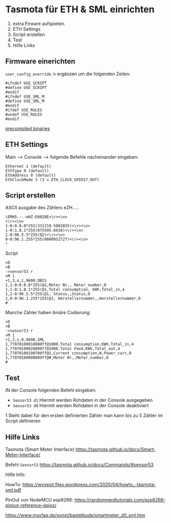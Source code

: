 # Tasmota für ETH & SML einrichten

1. extra Firware aufspielen.
2. ETH Settings
3. Script erstellen
4. Test
5. Hilfe Links

## Firmware einerichten

`user_config_override.h` ergänzen um die folgenden Zeilen:

```
#ifndef USE_SCRIPT
#define USE_SCRIPT
#endif
#ifndef USE_SML_M
#define USE_SML_M
#endif
#ifdef USE_RULES
#undef USE_RULES
#endif
```

[precompiled binaries](SmartHome_SmartMeter/tree/main/firmware_precompiled)

## ETH Settings

Main --> Console --> folgende Befehle nacheinander eingeben:

```
Ethernet 1 (default)
EthType 0 (default)
EthAddress 0 (default)
EthClockMode 3 (3 = ETH_CLOCK_GPIO17_OUT)
```

## Script erstellen

ASCII ausgabe des Zählers eZH.....
```
\EMH5----eHZ-E0028E<\r><\n>
<\r><\n>
1-0:0.0.0*255(331210-5002855)<\r><\n>
1-0:1.8.1*255(075595.6918)<\r><\n>
1-0:96.5.5*255(82)<\r><\n>
0-0:96.1.255*255(0000952727)<\r><\n>
!
```
Script

```
>D
>B
->sensor53 r
>M 1  
+1,3,o,1,9600,OBIS
1,1-0:0.0.0*255(@1,Meter Nr,, Meter_number,0
1,1-0:1.8.1*255(@1,Total consumption, KWh,Total_in,4
1,1-0:96.5.5*255(@1, Status,,Status,0
1,0-0:96.1.255*255(@1, Herstellernummer,,Herstellernummer,0
#
```

Manche Zähler haben binäre Codierung: 
```
>D  
>B  
->sensor53 r
>M 1  
+1,3,s,0,9600,SML  
1,77070100010800ff@1000,Total consumption,KWh,Total_in,4  
1,77070100020800ff@1000,Total Feed,KWh,Total_out,4  
1,77070100100700ff@1,Current consumption,W,Power_curr,0  
1,77070100000009ff@#,Meter Nr,,Meter_number,0  
#
```
## Test

IN der Console folgenden Befehl eingeben:

- `Sensor53 d1` Hiermit werden Rohdaten in der Console ausgegeben
- `Sensor53 d0` Hiermit werden Rohdaten in der Console deaktiviert

1 Steht dabei für den ersten definierten Zähler
man kann bis zu 5 Zähler im Script definieren


## Hilfe Links

Tasmota (Smart Meter Interface) https://tasmota.github.io/docs/Smart-Meter-Interface/

Befehl `Sensor53` https://tasmota.github.io/docs/Commands/#sensor53

Hilfe Info:
 
HowTo: https://wvssiot.files.wordpress.com/2020/04/howto_-tasmota-sml.pdf

PinOut von NodeMCU esp8266: https://randomnerdtutorials.com/esp8266-pinout-reference-gpios/

https://www.msxfaq.de/sonst/bastelbude/smartmeter_d0_sml.htm
